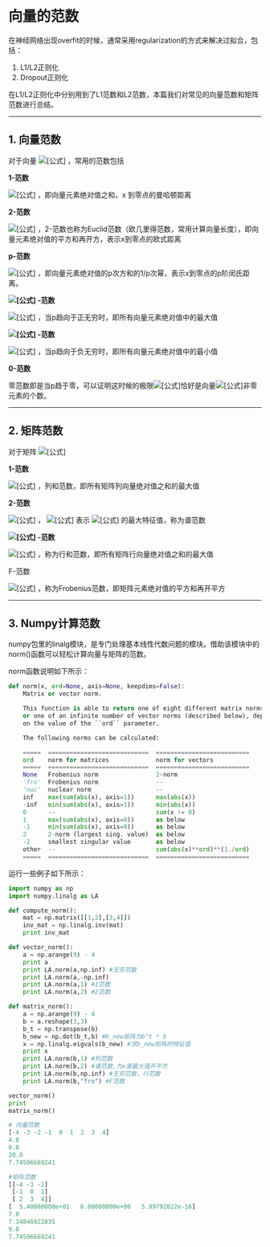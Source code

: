 # 向量的范数

在神经网络出现overfit的时候，通常采用regularization的方式来解决过拟合，包括：

1. L1/L2正则化
2. Dropout正则化

在L1/L2正则化中分别用到了L1范数和L2范数，本篇我们对常见的向量范数和矩阵范数进行总结。

------

## 1. 向量范数

对于向量 ![[公式]](https://www.zhihu.com/equation?tex=x%3D%5Bx_1%2Cx_2%2C...%2Cx_m%5D) ，常用的范数包括

**1-范数**

![[公式]](https://www.zhihu.com/equation?tex=%7C%7Cx%7C%7C_1%3D%5Csum_%7Bi%3D1%7D%5E%7Bm%7D%7B%7Cx_i%7C%7D) ，即向量元素绝对值之和，x 到零点的曼哈顿距离

**2-范数**

![[公式]](https://www.zhihu.com/equation?tex=%7C%7Cx%7C%7C_1%3D%5Csqrt%7B%5Csum_%7Bi%3D1%7D%5E%7Bm%7D%7Bx_i%5E2%7D%7D) ，2-范数也称为Euclid范数（欧几里得范数，常用计算向量长度），即向量元素绝对值的平方和再开方，表示x到零点的欧式距离

**p-范数**

![[公式]](https://www.zhihu.com/equation?tex=%7C%7Cx%7C%7C_p%3D%28%5Csum_%7Bi%3D1%7D%5E%7Bm%7D%7Cx_i%7C%5Ep%29%5E%7B%5Cfrac%7B1%7D%7Bp%7D%7D) ，即向量元素绝对值的p次方和的1/p次幂，表示x到零点的p阶闵氏距离。

**![[公式]](https://www.zhihu.com/equation?tex=%5Cinfty) -范数**

![[公式]](https://www.zhihu.com/equation?tex=%7C%7Cx%7C%7C_%5Cinfty%3D%5Cmax_i+%7Cx_i%7C) ，当p趋向于正无穷时，即所有向量元素绝对值中的最大值

**![[公式]](https://www.zhihu.com/equation?tex=-%5Cinfty) -范数**

![[公式]](https://www.zhihu.com/equation?tex=%7C%7Cx%7C%7C_%7B-%5Cinfty%7D%3D%5Cmin_i+%7Cx_i%7C) ，当p趋向于负无穷时，即所有向量元素绝对值中的最小值

**0-范数**

零范数即是当p趋于零，可以证明这时候的极限![[公式]](https://www.zhihu.com/equation?tex=%28x_1%5Ep+%2B+x_2%5Ep+%2B+%5Ccdots+%2B+x_m%5Ep%29%5E%7B%5Cfrac%7B1%7D%7Bp%7D%7D)恰好是向量![[公式]](https://www.zhihu.com/equation?tex=x%3D%28x_1%2Cx_2%2C%5Ccdots%2Cx_n%29%5E%7BT%7D)非零元素的个数。

------

## 2. 矩阵范数

对于矩阵 ![[公式]](https://www.zhihu.com/equation?tex=A+%5Cin+R%5E%7Bm%5Ctimes+n%7D) 

**1-范数**

![[公式]](https://www.zhihu.com/equation?tex=%7C%7CA%7C%7C_1%3D%5Cmax_j%5Csum_%7Bi%3D1%7D%5E%7Bm%7D%7B%7Ca_%7Bi%2Cj%7D%7C%7D) ，列和范数，即所有矩阵列向量绝对值之和的最大值

**2-范数**

![[公式]](https://www.zhihu.com/equation?tex=%7C%7CA%7C%7C_2%3D%5Csqrt%7B%5Clambda_1%7D) ， ![[公式]](https://www.zhihu.com/equation?tex=%5Clambda_1) 表示 ![[公式]](https://www.zhihu.com/equation?tex=A%5ETA) 的最大特征值，称为谱范数

**![[公式]](https://www.zhihu.com/equation?tex=%5Cinfty) -范数**

![[公式]](https://www.zhihu.com/equation?tex=%7C%7CA%7C%7C_%5Cinfty%3D%5Cmax_j%5Csum_%7Bj%3D1%7D%5E%7Bm%7D%7B%7Ca_%7Bi%2Cj%7D%7C%7D) ，称为行和范数，即所有矩阵行向量绝对值之和的最大值

F-范数

![[公式]](https://www.zhihu.com/equation?tex=%7C%7CA%7C%7C_F%3D%28%5Csum_%7Bi%3D1%7D%5E%7Bm%7D%7B%5Csum_%7Bj%3D1%7D%5E%7Bn%7Da_%7Bi%2Cj%7D%5E2%7D%29%5E%7B%5Cfrac%7B1%7D%7B2%7D%7D) ，称为Frobenius范数，即矩阵元素绝对值的平方和再开平方

------

## 3. Numpy计算范数

numpy包里的linalg模块，是专门处理基本线性代数问题的模块。借助该模块中的norm()函数可以轻松计算向量与矩阵的范数。

norm函数说明如下所示：

```python
def norm(x, ord=None, axis=None, keepdims=False):
    Matrix or vector norm.

    This function is able to return one of eight different matrix norms,
    or one of an infinite number of vector norms (described below), depending
    on the value of the ``ord`` parameter.

    The following norms can be calculated:

    =====  ============================  ==========================
    ord    norm for matrices             norm for vectors
    =====  ============================  ==========================
    None   Frobenius norm                2-norm
    'fro'  Frobenius norm                --
    'nuc'  nuclear norm                  --
    inf    max(sum(abs(x), axis=1))      max(abs(x))
    -inf   min(sum(abs(x), axis=1))      min(abs(x))
    0      --                            sum(x != 0)
    1      max(sum(abs(x), axis=0))      as below
    -1     min(sum(abs(x), axis=0))      as below
    2      2-norm (largest sing. value)  as below
    -2     smallest singular value       as below
    other  --                            sum(abs(x)**ord)**(1./ord)
    =====  ============================  ==========================
```



运行一些例子如下所示：

```python
import numpy as np
import numpy.linalg as LA

def compute_norm():
    mat = np.matrix([[1,2],[3,4]])
    inv_mat = np.linalg.inv(mat)
    print inv_mat

def vector_norm():
    a = np.arange(9) - 4
    print a
    print LA.norm(a,np.inf) #无穷范数
    print LA.norm(a,-np.inf)
    print LA.norm(a,1) #1范数
    print LA.norm(a,2) #2范数

def matrix_norm():
    a = np.arange(9) - 4
    b = a.reshape(3,3)
    b_t = np.transpose(b)
    b_new = np.dot(b_t,b) #b_new矩阵为b^t * b
    x = np.linalg.eigvals(b_new) #求b_new矩阵的特征值
    print x
    print LA.norm(b,1) #列范数
    print LA.norm(b,2) #谱范数,为x里最大值开平方
    print LA.norm(b,np.inf) #无穷范数，行范数
    print LA.norm(b,"fro") #F范数

vector_norm()
print 
matrix_norm()

# 向量范数
[-4 -3 -2 -1  0  1  2  3  4]
4.0
0.0
20.0
7.74596669241

#矩阵范数
[[-4 -3 -2]
 [-1  0  1]
 [ 2  3  4]]
[  5.40000000e+01   6.00000000e+00   5.99792822e-16]
7.0
7.34846922835
9.0
7.74596669241
```